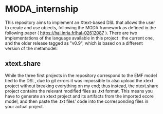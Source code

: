 # MODA_internship
This repository aims to implement an Xtext-based DSL that allows the user to create and use objects, following the MODA framework as defined in the following paper ( https://hal.inria.fr/hal-02612087 ).
There are two implementations of the language available in this project : the current one, and the older release tagged as "v0.9", which is based on a different version of the metamodel.

## xtext.share

While the three first projects in the repository correspond to the EMF model tied  to the DSL, due to git errors it was impossible to also upload the xtext project without breaking everything on my end; thus instead, the xtext.share project contains the relevant modified files as .txt format.
This means you have to generate an xtext project and its artifacts from the imported ecore model, and then paste the .txt files' code into the corresponding files in your actual project.
